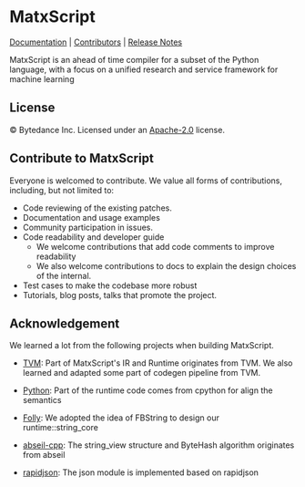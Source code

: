 MatxScript
===============================================================

[Documentation]() |
[Contributors](CONTRIBUTORS.md) |
[Release Notes](NEWS.md)


MatxScript is an ahead of time compiler for a subset of the Python language, with a focus on a unified research and service framework for machine learning

License
-------
© Bytedance Inc. Licensed under an [Apache-2.0](LICENSE) license.

Contribute to MatxScript
------------------------
Everyone is welcomed to contribute. We value all forms of contributions, including, but not limited to:

   - Code reviewing of the existing patches.
   - Documentation and usage examples
   - Community participation in issues.
   - Code readability and developer guide
      - We welcome contributions that add code comments to improve readability
      - We also welcome contributions to docs to explain the design choices of the internal.
   - Test cases to make the codebase more robust
   - Tutorials, blog posts, talks that promote the project.

Acknowledgement
---------------
We learned a lot from the following projects when building MatxScript.
- [TVM](https://github.com/apache/tvm): Part of MatxScript's IR and Runtime
  originates from TVM. We also learned and adapted some part of codegen pipeline from TVM.

- [Python](https://github.com/python/cpython/tree/3.8): Part of the runtime code comes from cpython for align the semantics

- [Folly](https://github.com/facebook/folly): We adopted the idea of FBString to design our runtime::string_core

- [abseil-cpp](https://github.com/abseil/abseil-cpp): The string_view structure and ByteHash algorithm originates from abseil

- [rapidjson](https://github.com/Tencent/rapidjson): The json module is implemented based on rapidjson
